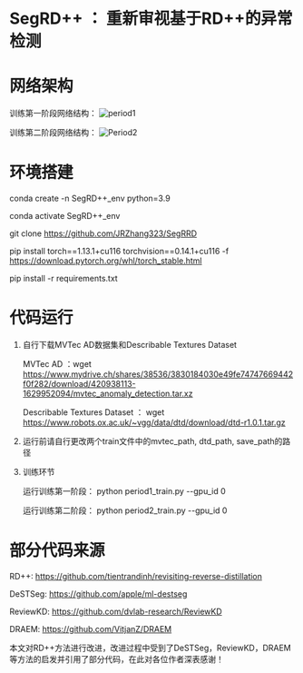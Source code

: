 # SegRD++ ： 重新审视基于RD++的异常检测

# 网络架构

训练第一阶段网络结构：
![period1](https://github.com/JRZhang323/SegRRD/assets/168359661/5c64113e-09cb-4154-81ab-3e7c77e3cfee)

训练第二阶段网络结构：
![Period2](https://github.com/JRZhang323/SegRRD/assets/168359661/3b44757c-37e7-4b47-b755-82e0e8846f03)


# 环境搭建

conda create -n SegRD++_env python=3.9

conda activate SegRD++_env

git clone https://github.com/JRZhang323/SegRRD

pip install torch==1.13.1+cu116 torchvision==0.14.1+cu116 -f https://download.pytorch.org/whl/torch_stable.html

pip install -r requirements.txt


# 代码运行

1. 自行下载MVTec AD数据集和Describable Textures Dataset
 
    MVTec AD ：wget https://www.mydrive.ch/shares/38536/3830184030e49fe74747669442f0f282/download/420938113-1629952094/mvtec_anomaly_detection.tar.xz
 
    Describable Textures Dataset ： wget https://www.robots.ox.ac.uk/~vgg/data/dtd/download/dtd-r1.0.1.tar.gz

2. 运行前请自行更改两个train文件中的mvtec_path, dtd_path, save_path的路径
   
3. 训练环节

    运行训练第一阶段： python period1_train.py --gpu_id 0

    运行训练第二阶段： python period2_train.py --gpu_id 0


# 部分代码来源  

RD++: https://github.com/tientrandinh/revisiting-reverse-distillation

DeSTSeg: https://github.com/apple/ml-destseg

ReviewKD: https://github.com/dvlab-research/ReviewKD

DRAEM: https://github.com/VitjanZ/DRAEM

本文对RD++方法进行改进，改进过程中受到了DeSTSeg，ReviewKD，DRAEM等方法的启发并引用了部分代码，在此对各位作者深表感谢！


